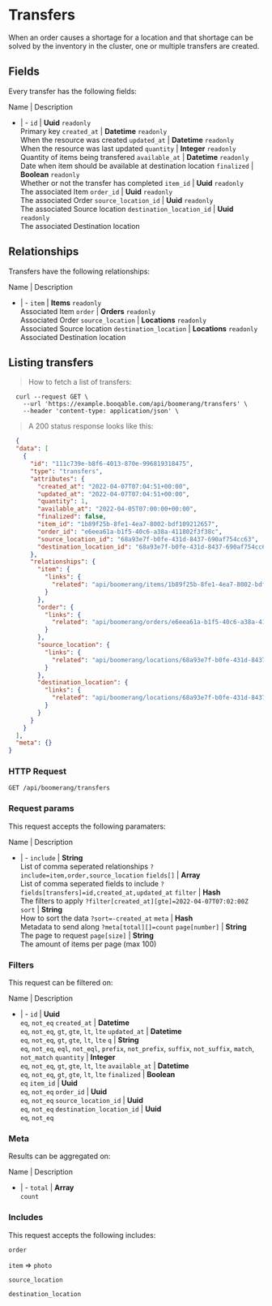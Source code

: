 # Transfers

When an order causes a shortage for a location and that shortage can be solved by the inventory in the cluster, one or multiple transfers are created.

## Fields
Every transfer has the following fields:

Name | Description
- | -
`id` | **Uuid** `readonly`<br>Primary key
`created_at` | **Datetime** `readonly`<br>When the resource was created
`updated_at` | **Datetime** `readonly`<br>When the resource was last updated
`quantity` | **Integer** `readonly`<br>Quantity of items being transfered
`available_at` | **Datetime** `readonly`<br>Date when item should be available at destination location
`finalized` | **Boolean** `readonly`<br>Whether or not the transfer has completed
`item_id` | **Uuid** `readonly`<br>The associated Item
`order_id` | **Uuid** `readonly`<br>The associated Order
`source_location_id` | **Uuid** `readonly`<br>The associated Source location
`destination_location_id` | **Uuid** `readonly`<br>The associated Destination location


## Relationships
Transfers have the following relationships:

Name | Description
- | -
`item` | **Items** `readonly`<br>Associated Item
`order` | **Orders** `readonly`<br>Associated Order
`source_location` | **Locations** `readonly`<br>Associated Source location
`destination_location` | **Locations** `readonly`<br>Associated Destination location


## Listing transfers



> How to fetch a list of transfers:

```shell
  curl --request GET \
    --url 'https://example.booqable.com/api/boomerang/transfers' \
    --header 'content-type: application/json' \
```

> A 200 status response looks like this:

```json
  {
  "data": [
    {
      "id": "111c739e-b8f6-4013-870e-996819318475",
      "type": "transfers",
      "attributes": {
        "created_at": "2022-04-07T07:04:51+00:00",
        "updated_at": "2022-04-07T07:04:51+00:00",
        "quantity": 1,
        "available_at": "2022-04-05T07:00:00+00:00",
        "finalized": false,
        "item_id": "1b89f25b-8fe1-4ea7-8002-bdf109212657",
        "order_id": "e6eea61a-b1f5-40c6-a38a-411802f3f38c",
        "source_location_id": "68a93e7f-b0fe-431d-8437-690af754cc63",
        "destination_location_id": "68a93e7f-b0fe-431d-8437-690af754cc63"
      },
      "relationships": {
        "item": {
          "links": {
            "related": "api/boomerang/items/1b89f25b-8fe1-4ea7-8002-bdf109212657"
          }
        },
        "order": {
          "links": {
            "related": "api/boomerang/orders/e6eea61a-b1f5-40c6-a38a-411802f3f38c"
          }
        },
        "source_location": {
          "links": {
            "related": "api/boomerang/locations/68a93e7f-b0fe-431d-8437-690af754cc63"
          }
        },
        "destination_location": {
          "links": {
            "related": "api/boomerang/locations/68a93e7f-b0fe-431d-8437-690af754cc63"
          }
        }
      }
    }
  ],
  "meta": {}
}
```

### HTTP Request

`GET /api/boomerang/transfers`

### Request params

This request accepts the following paramaters:

Name | Description
- | -
`include` | **String**<br>List of comma seperated relationships `?include=item,order,source_location`
`fields[]` | **Array**<br>List of comma seperated fields to include `?fields[transfers]=id,created_at,updated_at`
`filter` | **Hash**<br>The filters to apply `?filter[created_at][gte]=2022-04-07T07:02:00Z`
`sort` | **String**<br>How to sort the data `?sort=-created_at`
`meta` | **Hash**<br>Metadata to send along `?meta[total][]=count`
`page[number]` | **String**<br>The page to request
`page[size]` | **String**<br>The amount of items per page (max 100)


### Filters

This request can be filtered on:

Name | Description
- | -
`id` | **Uuid**<br>`eq`, `not_eq`
`created_at` | **Datetime**<br>`eq`, `not_eq`, `gt`, `gte`, `lt`, `lte`
`updated_at` | **Datetime**<br>`eq`, `not_eq`, `gt`, `gte`, `lt`, `lte`
`q` | **String**<br>`eq`, `not_eq`, `eql`, `not_eql`, `prefix`, `not_prefix`, `suffix`, `not_suffix`, `match`, `not_match`
`quantity` | **Integer**<br>`eq`, `not_eq`, `gt`, `gte`, `lt`, `lte`
`available_at` | **Datetime**<br>`eq`, `not_eq`, `gt`, `gte`, `lt`, `lte`
`finalized` | **Boolean**<br>`eq`
`item_id` | **Uuid**<br>`eq`, `not_eq`
`order_id` | **Uuid**<br>`eq`, `not_eq`
`source_location_id` | **Uuid**<br>`eq`, `not_eq`
`destination_location_id` | **Uuid**<br>`eq`, `not_eq`


### Meta

Results can be aggregated on:

Name | Description
- | -
`total` | **Array**<br>`count`


### Includes

This request accepts the following includes:

`order`


`item` => 
`photo`




`source_location`


`destination_location`





